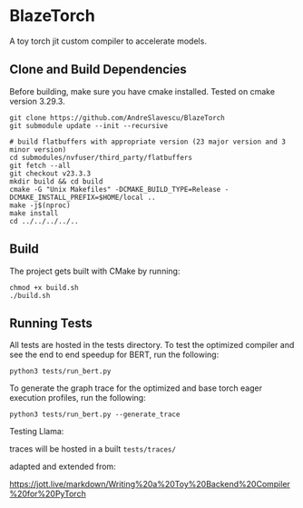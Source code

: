 # BlazeTorch

A toy torch jit custom compiler to accelerate models.

## Clone and Build Dependencies
Before building, make sure you have cmake installed. Tested on cmake version 3.29.3.

```
git clone https://github.com/AndreSlavescu/BlazeTorch
git submodule update --init --recursive

# build flatbuffers with appropriate version (23 major version and 3 minor version)
cd submodules/nvfuser/third_party/flatbuffers
git fetch --all
git checkout v23.3.3
mkdir build && cd build
cmake -G "Unix Makefiles" -DCMAKE_BUILD_TYPE=Release -DCMAKE_INSTALL_PREFIX=$HOME/local ..
make -j$(nproc)
make install
cd ../../../../..
```

## Build

The project gets built with CMake by running:
```
chmod +x build.sh
./build.sh
```

## Running Tests

All tests are hosted in the tests directory. To test the optimized compiler and see the end to end speedup for BERT, run the following:
```
python3 tests/run_bert.py
```

To generate the graph trace for the optimized and base torch eager execution profiles, run the following:
```
python3 tests/run_bert.py --generate_trace
```

Testing Llama:

traces will be hosted in a built ```tests/traces/```

adapted and extended from:

https://jott.live/markdown/Writing%20a%20Toy%20Backend%20Compiler%20for%20PyTorch

